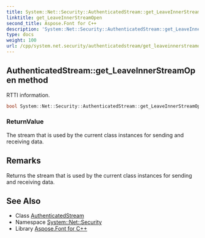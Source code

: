 ```yaml
---
title: System::Net::Security::AuthenticatedStream::get_LeaveInnerStreamOpen method
linktitle: get_LeaveInnerStreamOpen
second_title: Aspose.Font for C++
description: 'System::Net::Security::AuthenticatedStream::get_LeaveInnerStreamOpen method. RTTI information in C++.'
type: docs
weight: 100
url: /cpp/system.net.security/authenticatedstream/get_leaveinnerstreamopen/
---
```

## AuthenticatedStream::get_LeaveInnerStreamOpen method


RTTI information.

```cpp
bool System::Net::Security::AuthenticatedStream::get_LeaveInnerStreamOpen() const
```


### ReturnValue

The stream that is used by the current class instances for sending and receiving data.
## Remarks


Returns the stream that is used by the current class instances for sending and receiving data. 
## See Also

* Class [AuthenticatedStream](../)
* Namespace [System::Net::Security](../../)
* Library [Aspose.Font for C++](../../../)
